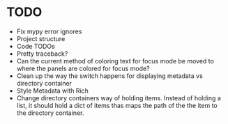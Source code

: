 # TODO

- Fix mypy error ignores
- Project structure
- Code TODOs
- Pretty traceback?
- Can the current method of coloring text for focus mode be moved to where the panels are colored for focus mode?
- Clean up the way the switch happens for displaying metadata vs directory container
- Style Metadata with Rich
- Change directory containers way of holding items.  Instead of holding a list, it should hold a dict of items thas maps the path of the the item to the directory container.
